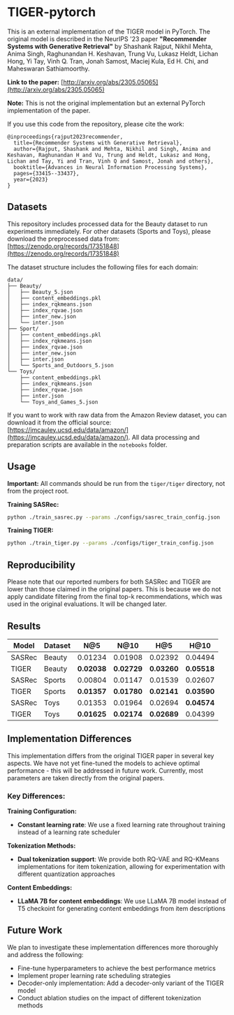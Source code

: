 # TIGER-pytorch

This is an external implementation of the TIGER model in PyTorch. The original model is described in the NeurIPS '23 paper **"Recommender Systems with Generative Retrieval"** by Shashank Rajput, Nikhil Mehta, Anima Singh, Raghunandan H. Keshavan, Trung Vu, Lukasz Heldt, Lichan Hong, Yi Tay, Vinh Q. Tran, Jonah Samost, Maciej Kula, Ed H. Chi, and Maheswaran Sathiamoorthy.

**Link to the paper:** [http://arxiv.org/abs/2305.05065](http://arxiv.org/abs/2305.05065)

**Note:** This is not the original implementation but an external PyTorch implementation of the paper.

If you use this code from the repository, please cite the work:
```
@inproceedings{rajput2023recommender,
  title={Recommender Systems with Generative Retrieval},
  author={Rajput, Shashank and Mehta, Nikhil and Singh, Anima and Keshavan, Raghunandan H and Vu, Trung and Heldt, Lukasz and Hong, Lichan and Tay, Yi and Tran, Vinh Q and Samost, Jonah and others},
  booktitle={Advances in Neural Information Processing Systems},
  pages={33415--33437},
  year={2023}
}
```

## Datasets

This repository includes processed data for the Beauty dataset to run experiments immediately. For other datasets (Sports and Toys), please download the preprocessed data from: [https://zenodo.org/records/17351848](https://zenodo.org/records/17351848)

The dataset structure includes the following files for each domain:
```
data/
├── Beauty/
│   ├── Beauty_5.json
│   ├── content_embeddings.pkl
│   ├── index_rqkmeans.json
│   ├── index_rqvae.json
│   ├── inter_new.json
│   └── inter.json
├── Sport/
│   ├── content_embeddings.pkl
│   ├── index_rqkmeans.json
│   ├── index_rqvae.json
│   ├── inter_new.json
│   ├── inter.json
│   └── Sports_and_Outdoors_5.json
└── Toys/
    ├── content_embeddings.pkl
    ├── index_rqkmeans.json
    ├── index_rqvae.json
    ├── inter.json
    └── Toys_and_Games_5.json
```

If you want to work with raw data from the Amazon Review dataset, you can download it from the official source: [https://jmcauley.ucsd.edu/data/amazon/](https://jmcauley.ucsd.edu/data/amazon/). All data processing and preparation scripts are available in the `notebooks` folder.

## Usage

**Important:** All commands should be run from the `tiger/tiger` directory, not from the project root.

**Training SASRec:**
```bash
python ./train_sasrec.py --params ./configs/sasrec_train_config.json
```

**Training TIGER:**
```bash
python ./train_tiger.py --params ./configs/tiger_train_config.json
```

## Reproducibility

Please note that our reported numbers for both SASRec and TIGER are lower than those claimed in the original papers. This is because we do not apply candidate filtering from the final top-k recommendations, which was used in the original evaluations. It will be changed later.

## Results

| Model  | Dataset | N@5 | N@10 | H@5 | H@10 |
|--------|---------|-----|------|-----|------|
| SASRec | Beauty  | 0.01234 | 0.01908 | 0.02392 | 0.04494 |
| TIGER  | Beauty  | **0.02038** | **0.02729** | **0.03260** | **0.05518** |
| SASRec | Sports  | 0.00804 | 0.01147 | 0.01539 | 0.02607 |
| TIGER  | Sports  | **0.01357** | **0.01780** | **0.02141** | **0.03590** |
| SASRec | Toys    | 0.01353 | 0.01964 | 0.02694 | **0.04574** |
| TIGER  | Toys    | **0.01625** | **0.02174** | **0.02689** | 0.04399 |

## Implementation Differences

This implementation differs from the original TIGER paper in several key aspects. We have not yet fine-tuned the models to achieve optimal performance - this will be addressed in future work. Currently, most parameters are taken directly from the original papers.

### Key Differences:

**Training Configuration:**
- **Constant learning rate**: We use a fixed learning rate throughout training instead of a learning rate scheduler

**Tokenization Methods:**
- **Dual tokenization support**: We provide both RQ-VAE and RQ-KMeans implementations for item tokenization, allowing for experimentation with different quantization approaches

**Content Embeddings:**
- **LLaMA 7B for content embeddings**: We use LLaMA 7B model instead of T5 checkoint for generating content embeddings from item descriptions

## Future Work

We plan to investigate these implementation differences more thoroughly and address the following:

- Fine-tune hyperparameters to achieve the best performance metrics
- Implement proper learning rate scheduling strategies
- Decoder-only implementation: Add a decoder-only variant of the TIGER model
- Conduct ablation studies on the impact of different tokenization methods